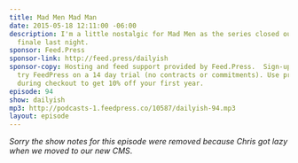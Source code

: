 ```yaml
---
title: Mad Men Mad Man
date: 2015-05-18 12:11:00 -06:00
description: I'm a little nostalgic for Mad Men as the series closed out with a great
  finale last night.
sponsor: Feed.Press
sponsor-link: http://feed.press/dailyish
sponsor-copy: Hosting and feed support provided by Feed.Press.  Sign-up today and
  try FeedPress on a 14 day trial (no contracts or commitments). Use promo code "dailyish"
  during checkout to get 10% off your first year.
episode: 94
show: dailyish
mp3: http://podcasts-1.feedpress.co/10587/dailyish-94.mp3
layout: episode
---
```


<em>Sorry the show notes for this episode were removed because Chris got lazy when we moved to our new CMS</em>.
